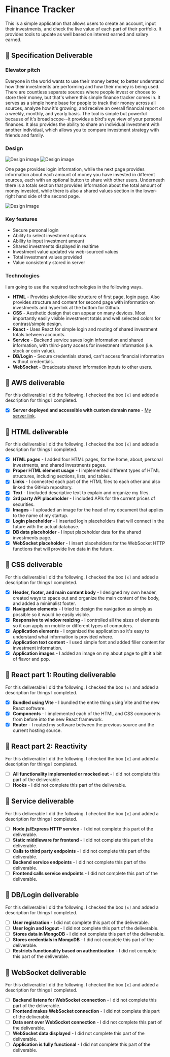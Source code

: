 # Finance Tracker

This is a simple application that allows users to create an account, input their investments, and check the live value of each part of their portfolio. It provides tools to update as well based on interest earned and salary earned.

## 🚀 Specification Deliverable

### Elevator pitch

Everyone in the world wants to use their money better, to better understand how their investments are performing and how their money is being used. There are countless separate sources where people invest or choose to store their money, but that's where this simple finance tracker comes in. It serves as a simple home base for people to track their money across all sources, analyze how it's growing, and receive an overall financial report on a weekly, monthly, and yearly basis. The tool is simple but powerful because of it's broad scope--it provides a bird's eye view of your personal finances. It also provides the ability to share an individual investment with another individual, which allows you to compare investment strategy with friends and family.

### Design

![Design image](public/screenshot.png)
![Design image](public/screenshot2.png)

One page provides login information, while the next page provides information about each amount of money you have invested in different sources, each with an optional button to share with other users. Underneath there is a totals section that provides information about the total amount of money invested, while there is also a shared values section in the lower-right hand side of the second page.

![Design image](public/screenshot3.png)

### Key features

- Secure personal login
- Ability to select investment options
- Ability to input investment amount
- Shared investments displayed in realtime
- Investment value updated via web-sourced values
- Total investment values provided
- Value consistently stored in server

### Technologies

I am going to use the required technologies in the following ways.

- **HTML** - Provides skeleton-like structure of first page, login page. Also provides structure and content for second page with information on investments and hyperlink at the bottom for Github.
- **CSS** - Aesthetic design that can appear on many devices. Most importantly easily visible investment totals and well selected colors for contrast/simple design.
- **React** - Uses React for simple login and routing of shared investment totals between accounts.
- **Service** - Backend service saves login information and shared information, with third-party access for investment information (i.e. stock or coin value).
- **DB/Login** - Secure credentials stored, can't access financial information without credentials.
- **WebSocket** - Broadcasts shared information inputs to other users.

## 🚀 AWS deliverable

For this deliverable I did the following. I checked the box `[x]` and added a description for things I completed.

- [x] **Server deployed and accessible with custom domain name** - [My server link](https://mydinero.click).

## 🚀 HTML deliverable

For this deliverable I did the following. I checked the box `[x]` and added a description for things I completed.

- [x] **HTML pages** - I added four HTML pages, for the home, about, personal investments, and shared investments pages.
- [x] **Proper HTML element usage** - I implemented different types of HTML structures, including sections, lists, and tables.
- [x] **Links** - I connected each part of the HTML files to each other and also linked the GitHub repository.
- [x] **Text** - I included descriptive text to explain and organize my files.
- [x] **3rd party API placeholder** - I included APIs for the current prices of securities.
- [x] **Images** - I uploaded an image for the head of my document that applies to the name of my startup.
- [x] **Login placeholder** - I inserted login placeholders that will connect in the future with the actual database.
- [x] **DB data placeholder** - I input placeholder data for the shared investments page.
- [x] **WebSocket placeholder** - I insert placeholders for the WebSocket HTTP functions that will provide live data in the future.

## 🚀 CSS deliverable

For this deliverable I did the following. I checked the box `[x]` and added a description for things I completed.

- [x] **Header, footer, and main content body** - I designed my own header, created ways to space out and organize the main content of the body, and added a minimalist footer.
- [x] **Navigation elements** - I tried to design the navigation as simply as possible so it would be easily visible.
- [x] **Responsive to window resizing** - I controlled all the sizes of elements so it can apply on mobile or different types of computers.
- [x] **Application elements** - I organized the application so it's easy to understand what information is provided where.
- [x] **Application text content** - I used simple font and added filler content for investment information.
- [x] **Application images** - I added an image on my about page to gift it a bit of flavor and pop.

## 🚀 React part 1: Routing deliverable

For this deliverable I did the following. I checked the box `[x]` and added a description for things I completed.

- [x] **Bundled using Vite** - I bundled the entire thing using Vite and the new React software.
- [x] **Components** - I implemented each of the HTML and CSS components from before into the new React framework.
- [x] **Router** - I routed my software between the previous source and the current hosting source.

## 🚀 React part 2: Reactivity

For this deliverable I did the following. I checked the box `[x]` and added a description for things I completed.

- [ ] **All functionality implemented or mocked out** - I did not complete this part of the deliverable.
- [ ] **Hooks** - I did not complete this part of the deliverable.

## 🚀 Service deliverable

For this deliverable I did the following. I checked the box `[x]` and added a description for things I completed.

- [ ] **Node.js/Express HTTP service** - I did not complete this part of the deliverable.
- [ ] **Static middleware for frontend** - I did not complete this part of the deliverable.
- [ ] **Calls to third party endpoints** - I did not complete this part of the deliverable.
- [ ] **Backend service endpoints** - I did not complete this part of the deliverable.
- [ ] **Frontend calls service endpoints** - I did not complete this part of the deliverable.

## 🚀 DB/Login deliverable

For this deliverable I did the following. I checked the box `[x]` and added a description for things I completed.

- [ ] **User registration** - I did not complete this part of the deliverable.
- [ ] **User login and logout** - I did not complete this part of the deliverable.
- [ ] **Stores data in MongoDB** - I did not complete this part of the deliverable.
- [ ] **Stores credentials in MongoDB** - I did not complete this part of the deliverable.
- [ ] **Restricts functionality based on authentication** - I did not complete this part of the deliverable.

## 🚀 WebSocket deliverable

For this deliverable I did the following. I checked the box `[x]` and added a description for things I completed.

- [ ] **Backend listens for WebSocket connection** - I did not complete this part of the deliverable.
- [ ] **Frontend makes WebSocket connection** - I did not complete this part of the deliverable.
- [ ] **Data sent over WebSocket connection** - I did not complete this part of the deliverable.
- [ ] **WebSocket data displayed** - I did not complete this part of the deliverable.
- [ ] **Application is fully functional** - I did not complete this part of the deliverable.
